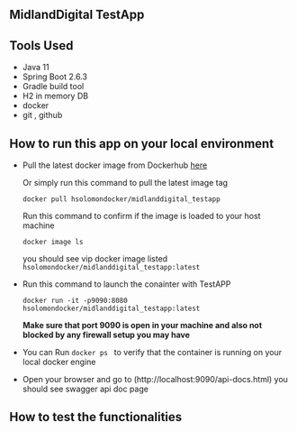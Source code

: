 ## MidlandDigital TestApp

## Tools Used 
- Java 11 
- Spring Boot 2.6.3
- Gradle build tool 
- H2 in memory DB
- docker
- git , github 

## How to run this app on your local environment 


- Pull the latest docker image from Dockerhub [here](https://hub.docker.com/r/hsolomondocker/midlanddigital_testapp)

     Or simply run this command to pull the latest image tag

    `docker pull hsolomondocker/midlanddigital_testapp`

    Run this command to confirm if the image is loaded to your host machine 

    ` docker image ls `

    you should see vip docker image listed `hsolomondocker/midlanddigital_testapp:latest `
  
- Run this command to launch the conainter with TestAPP
   
   ` docker run -it -p9090:8080 hsolomondocker/midlanddigital_testapp:latest  `
   
    **Make sure that port 9090 is open in your machine and also not blocked by any firewall setup you may have**
   
- You can Run `docker ps ` to verify that the container is running on your local docker engine
- Open your browser and go to (http://localhost:9090/api-docs.html) you should see swagger api doc page

## How to test the functionalities 
